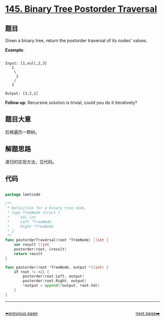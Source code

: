 # [145. Binary Tree Postorder Traversal](https://leetcode.com/problems/binary-tree-postorder-traversal/)

## 题目


Given a binary tree, return the postorder traversal of its nodes' values.



**Example**:

```

Input: [1,null,2,3]
   1
    \
     2
    /
   3

Output: [3,2,1]

```


**Follow up**: Recursive solution is trivial, could you do it iteratively?


 

## 题目大意

后根遍历一颗树。

## 解题思路

递归的实现方法，见代码。





## 代码

```go

package leetcode

/**
 * Definition for a binary tree node.
 * type TreeNode struct {
 *     Val int
 *     Left *TreeNode
 *     Right *TreeNode
 * }
 */
func postorderTraversal(root *TreeNode) []int {
	var result []int
	postorder(root, &result)
	return result
}

func postorder(root *TreeNode, output *[]int) {
	if root != nil {
		postorder(root.Left, output)
		postorder(root.Right, output)
		*output = append(*output, root.Val)
	}
}

```



----------------------------------------------
<div style="display: flex;justify-content: space-between;align-items: center;">
<p><a href="https://books.halfrost.com/leetcode/ChapterFour/0100~0199/0144.Binary-Tree-Preorder-Traversal/">⬅️previous page</a></p>
<p><a href="https://books.halfrost.com/leetcode/ChapterFour/0100~0199/0146.LRU-Cache/">next page➡️</a></p>
</div>
